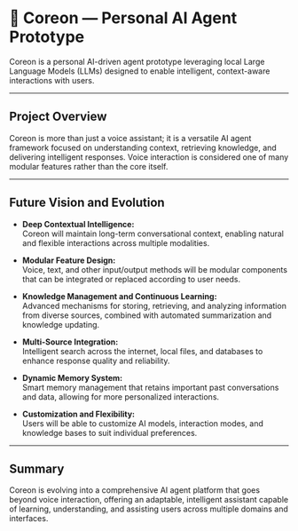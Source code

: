 # 🧠 Coreon — Personal AI Agent Prototype

Coreon is a personal AI-driven agent prototype leveraging local Large Language Models (LLMs) designed to enable intelligent, context-aware interactions with users.

---

## Project Overview

Coreon is more than just a voice assistant; it is a versatile AI agent framework focused on understanding context, retrieving knowledge, and delivering intelligent responses. Voice interaction is considered one of many modular features rather than the core itself.

---

## Future Vision and Evolution

- **Deep Contextual Intelligence:**  
  Coreon will maintain long-term conversational context, enabling natural and flexible interactions across multiple modalities.

- **Modular Feature Design:**  
  Voice, text, and other input/output methods will be modular components that can be integrated or replaced according to user needs.

- **Knowledge Management and Continuous Learning:**  
  Advanced mechanisms for storing, retrieving, and analyzing information from diverse sources, combined with automated summarization and knowledge updating.

- **Multi-Source Integration:**  
  Intelligent search across the internet, local files, and databases to enhance response quality and reliability.

- **Dynamic Memory System:**  
  Smart memory management that retains important past conversations and data, allowing for more personalized interactions.

- **Customization and Flexibility:**  
  Users will be able to customize AI models, interaction modes, and knowledge bases to suit individual preferences.

---

## Summary

Coreon is evolving into a comprehensive AI agent platform that goes beyond voice interaction, offering an adaptable, intelligent assistant capable of learning, understanding, and assisting users across multiple domains and interfaces.
